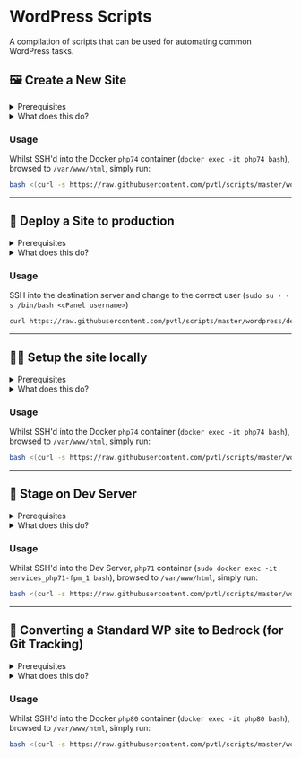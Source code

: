 # WordPress Scripts

A compilation of scripts that can be used for automating common WordPress tasks.

## 🖼 Create a New Site

<details><summary>Prerequisites</summary>
<p>

- Unix
- Git
- Node & NPM
- PHP
- MySQL
- Composer
- WP-cli
- Github access to the PVTL theme (it'll prompt you for a password, which is a [Github personal access token](https://github.com/settings/tokens) with *all repo permissions*)
- Ideally using the [Pivotal Docker Dev environment](https://github.com/pvtl/docker-dev)

</p></details>

<details><summary>What does this do?</summary>

<p>

Installs a fresh version of WordPress with the following:

- Creates a new database for the install
- [Bedrock](https://roots.io/bedrock/) setup with the latest WordPress core
- A randomly generated admin username and password
- (Optional) The [Pivotal Boilerplate Theme](https://bitbucket.org/pvtl/wordpress-theme-boilerplate/overview) installed and activated
- A set of default plugins (* comes pre-activated):
    - [Advanced Custom Fields Pro*](https://www.advancedcustomfields.com/pro/)
    - [Button Shortcode*](https://github.com/pvtl/wp-button-shortcode)
    - [Duplicate Post*](https://wordpress.org/plugins/duplicate-post)
    - [Gravity Forms*](https://www.gravityforms.com/)
    - [Simple Custom Post Order*](https://wordpress.org/plugins/simple-custom-post-order/)
    - [Smush Image Compression and Optimization*](https://wordpress.org/plugins/wp-smushit/)
    - [Yoast SEO*](https://wordpress.org/plugins/wordpress-seo/)
    - [Admin Menu Editor](https://wordpress.org/plugins/admin-menu-editor/)
    - [Google Analytics Dashboard](https://wordpress.org/plugins/google-analytics-dashboard-for-wp/)
    - [Better WP Security](https://wordpress.org/plugins/better-wp-security/)
    - [Campaign Monitor for Gravity Forms](https://www.gravityforms.com/add-ons/campaign-monitor/)
    - [Disable Gutenburg](https://wordpress.org/plugins/disable-gutenberg/)
    - [Update Watcher](https://bitbucket.org/pvtl/wp-update-watcher)
    - [W3 Total Cache](https://wordpress.org/plugins/w3-total-cache/)
    - [WP Migrate DB](https://wordpress.org/plugins/wp-migrate-db/)
- A `README.md` with nice usage instructions
- A pre-configured `.gitignore`
- Some basic WordPress config:
    - Default home and blog pages created
    - Permalinks set as `/%category%/%postname%/`
    - Header and Footer menus setup with menu items
    - Timezone set to Brisbane
    - ACF default config imported (if the Pivotal theme is installed)

</p></details>

### Usage

Whilst SSH'd into the Docker `php74` container (`docker exec -it php74 bash`), browsed to `/var/www/html`, simply run:

```bash
bash <(curl -s https://raw.githubusercontent.com/pvtl/scripts/master/wordpress/create.sh -L)
```

---

## 🚀 Deploy a Site to production

<details><summary>Prerequisites</summary>
<p>

- Unix
- Git
- PHP
- MySQL
- Composer
- Access to `https://github.com/pvtl/deploy-script.git` (it'll prompt you for a password, which is a [Github personal access token](https://github.com/settings/tokens))
- Access to the Git repo you're wanting to clone
- The domain name you'll be using for the site, must be live and propagated (i.e. for the script to be able to reach it via a CURL request). To get around this, you could either:
    - Add the domain to the *server's* host file (eg. `127.0.0.1 example.com`)
    - Point another 'disposable' (eg. `justfordeploy.pvtl.io`) domain to it for setup, then once deployed, change the domain name in `deploy.json` and `.env`


</p></details>

<details><summary>What does this do?</summary>

<p>

In the past, deploying a WordPress site typically requires:

1. Finding, downloading, connecting to FTP, uploading, configuring `deploy.php` and the `deploy.json` config
1. Next, through the browser, filling out/submitting deploy.php
1. Next `Stage & deploy`
1. Next, through FTP, create, upload, configure a `.env` (and go to another site to generate WP Secrets custom to this site)
1. Next, through FTP, create, upload, configure a `.htaccess`

This script does all of the below with a single command:

- In a single place, provides step-by-step prompts for the required information
- Grabs the `deploy.php` script from Git (placing it on the server)
- Grabs the `deploy.wordpress.json` (placing it on the server)
- Automatically (using user input) sets up the deploy script & deploys
- Configures WordPress:
    - Database credentials and URL
    - Generates WP secrets/keys/salts
    - A default `.htaccess` for permalinks
- Sorts out file ownership

</p></details>

### Usage

SSH into the destination server and change to the correct user (`sudo su - -s /bin/bash <cPanel username>`)

```bash
curl https://raw.githubusercontent.com/pvtl/scripts/master/wordpress/deploy.sh --output wordpress-deploy.sh && bash wordpress-deploy.sh && rm wordpress-deploy.sh
```

---

## 👷‍♂️ Setup the site locally

<details><summary>Prerequisites</summary>
<p>

- Unix
- Git
- Node, NPM & Yarn
- PHP
- MySQL
- Composer
- Ideally using the [Pivotal Docker Dev environment](https://github.com/pvtl/docker-dev)

</p></details>

<details><summary>What does this do?</summary>

<p>

Setting up a site on your local machine takes time. What if it could be done through a (almost) single command?

This script does all of the below with a single command:

- In a single place, provides step-by-step prompts for the required information
- Creates a directory and Clones the repo into it
- Automatically installs PHP (composer) and build (npm) dependencies
- Symlinks the correct directories
- Configures WordPress:
    - Database credentials and URL
    - Generates WP secrets/keys/salts
    - A default `.htaccess` for permalinks

</p></details>

### Usage

Whilst SSH'd into the Docker `php74` container (`docker exec -it php74 bash`), browsed to `/var/www/html`, simply run:

```bash
bash <(curl -s https://raw.githubusercontent.com/pvtl/scripts/master/wordpress/setup.sh -L)
```

---

## 🔦 Stage on Dev Server

<details><summary>Prerequisites</summary>
<p>

- Unix
- Git
- Node, NPM & Yarn
- PHP
- MySQL
- Composer

</p></details>

<details><summary>What does this do?</summary>

<p>

Setting up a site for staging does take time. What if it could be done through a (almost) single command?

This script does all of the below with a single command:

- In a single place, provides step-by-step prompts for the required information
- Creates a directory and Clones the repo into it
- Automatically installs PHP (composer) and build (npm) dependencies
- Symlinks the correct directories
- Configures WordPress:
    - Database credentials and URL
    - Generates WP secrets/keys/salts
    - A default `.htaccess` for permalinks
- Downloads and sets up the `stage.php` script

</p></details>

### Usage

Whilst SSH'd into the Dev Server, `php71` container (`sudo docker exec -it services_php71-fpm_1 bash`), browsed to `/var/www/html`, simply run:

```bash
bash <(curl -s https://raw.githubusercontent.com/pvtl/scripts/master/wordpress/setup.sh -L) -s
```

---

## 🔭 Converting a Standard WP site to Bedrock (for Git Tracking)

<details><summary>Prerequisites</summary>
<p>

- Unix

</p></details>

<details><summary>What does this do?</summary>

<p>

Converting a traditional (out of the box) WordPress site to Bedrock for Git tracking can be tedious. This script simply analyses a WordPress directory and outputs a list of all of the plugins, themes & uploads, and gives guidance on how to handle each

</p></details>

### Usage

Whilst SSH'd into the Docker `php80` container (`docker exec -it php80 bash`), browsed to `/var/www/html`, simply run:

```bash
bash <(curl -s https://raw.githubusercontent.com/pvtl/scripts/master/wordpress/git-conversion.sh -L) -s
```
